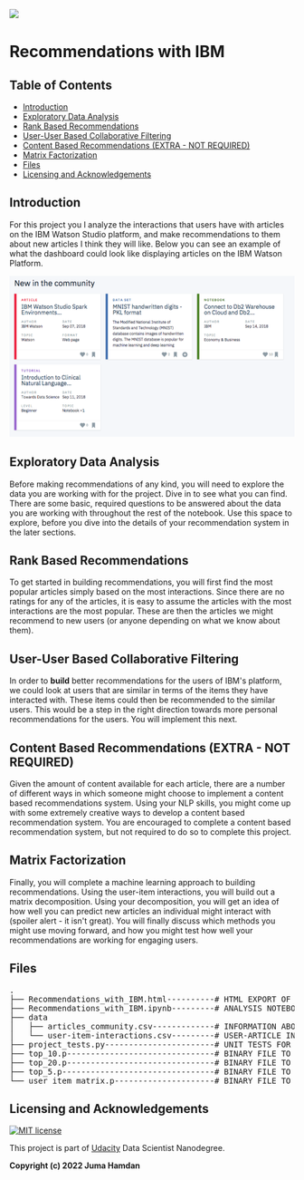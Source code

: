 ![](https://forthebadge.com/images/badges/made-with-python.svg)

# Recommendations with IBM

## Table of Contents
- [Introduction](#Introduction)<br>
- [Exploratory Data Analysis](#Exploratory-Data-Analysis)<br>
- [Rank Based Recommendations](#Rank)<br>
- [User-User Based Collaborative Filtering](#User-User)<br>
- [Content Based Recommendations (EXTRA - NOT REQUIRED)](#Content-Recs)<br>
- [Matrix Factorization](#Matrix-Fact)<br>
- [Files](#Files)<br>
- [Licensing and Acknowledgements](#Licensing)

## <a name="Introduction">Introduction</a>
For this project you I analyze the interactions that users have with articles on the IBM Watson Studio platform, and make recommendations to them about new articles I think they will like. Below you can see an example of what the dashboard could look like displaying articles on the IBM Watson Platform.

<img src="ibm.png" alt="Articles"/>

## <a name="Exploratory-Data-Analysis">Exploratory Data Analysis</a>

Before making recommendations of any kind, you will need to explore the data you are working with for the project. Dive in to see what you can find. There are some basic, required questions to be answered about the data you are working with throughout the rest of the notebook. Use this space to explore, before you dive into the details of your recommendation system in the later sections.

## <a name="Rank">Rank Based Recommendations</a>

To get started in building recommendations, you will first find the most popular articles simply based on the most interactions. Since there are no ratings for any of the articles, it is easy to assume the articles with the most interactions are the most popular. These are then the articles we might recommend to new users (or anyone depending on what we know about them).

## <a name="User-User">User-User Based Collaborative Filtering</a>

In order to **build** better recommendations for the users of IBM's platform, we could look at users that are similar in terms of the items they have interacted with. These items could then be recommended to the similar users. This would be a step in the right direction towards more personal recommendations for the users. You will implement this next.

## <a name="Content-Recs">Content Based Recommendations (EXTRA - NOT REQUIRED)</a>

Given the amount of content available for each article, there are a number of different ways in which someone might choose to implement a content based recommendations system. Using your NLP skills, you might come up with some extremely creative ways to develop a content based recommendation system. You are encouraged to complete a content based recommendation system, but not required to do so to complete this project.

## <a name="Matrix-Fact">Matrix Factorization</a>

Finally, you will complete a machine learning approach to building recommendations. Using the user-item interactions, you will build out a matrix decomposition. Using your decomposition, you will get an idea of how well you can predict new articles an individual might interact with (spoiler alert - it isn't great). You will finally discuss which methods you might use moving forward, and how you might test how well your recommendations are working for engaging users.

## <a name="Files">Files</a>
<pre>
.
├── Recommendations_with_IBM.html----------# HTML EXPORT OF JUPYTER NOTEBOOK
├── Recommendations_with_IBM.ipynb---------# ANALYSIS NOTEBOOK
├── data
│   ├── articles_community.csv-------------# INFORMATION ABOUT ARTICLES
│   └── user-item-interactions.csv---------# USER-ARTICLE INTERACTIONS
├── project_tests.py-----------------------# UNIT TESTS FOR PROJECT
├── top_10.p-------------------------------# BINARY FILE TO CHECK MY SOLUTION
├── top_20.p-------------------------------# BINARY FILE TO CHECK MY SOLUTION
├── top_5.p--------------------------------# BINARY FILE TO CHECK MY SOLUTION
└── user_item_matrix.p---------------------# BINARY FILE TO CHECK MY SOLUTION
</pre>

## <a name="Licensing">Licensing and Acknowledgements</a>

[![MIT license](http://img.shields.io/badge/license-MIT-brightgreen.svg)](http://opensource.org/licenses/MIT)

This project is part of [Udacity](https://www.udacity.com/) Data Scientist Nanodegree. 



**Copyright (c) 2022 Juma Hamdan**